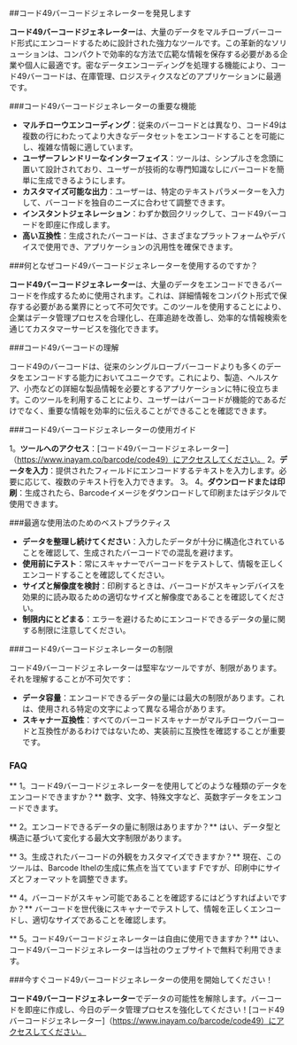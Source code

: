 ##コード49バーコードジェネレーターを発見します

**コード49バーコードジェネレーター**は、大量のデータをマルチローブバーコード形式にエンコードするために設計された強力なツールです。この革新的なソリューションは、コンパクトで効率的な方法で広範な情報を保存する必要がある企業や個人に最適です。密なデータエンコーディングを処理する機能により、コード49バーコードは、在庫管理、ロジスティクスなどのアプリケーションに最適です。

###コード49バーコードジェネレーターの重要な機能

-  **マルチローウエンコーディング**：従来のバーコードとは異なり、コード49は複数の行にわたってより大きなデータセットをエンコードすることを可能にし、複雑な情報に適しています。
-  **ユーザーフレンドリーなインターフェイス**：ツールは、シンプルさを念頭に置いて設計されており、ユーザーが技術的な専門知識なしにバーコードを簡単に生成できるようにします。
-  **カスタマイズ可能な出力**：ユーザーは、特定のテキストパラメーターを入力して、バーコードを独自のニーズに合わせて調整できます。
-  **インスタントジェネレーション**：わずか数回クリックして、コード49バーコードを即座に作成します。
-  **高い互換性**：生成されたバーコードは、さまざまなプラットフォームやデバイスで使用でき、アプリケーションの汎用性を確保できます。

###何となぜコード49バーコードジェネレーターを使用するのですか？

**コード49バーコードジェネレーター**は、大量のデータをエンコードできるバーコードを作成するために使用されます。これは、詳細情報をコンパクト形式で保存する必要がある業界にとって不可欠です。このツールを使用することにより、企業はデータ管理プロセスを合理化し、在庫追跡を改善し、効率的な情報検索を通じてカスタマーサービスを強化できます。

###コード49バーコードの理解

コード49のバーコードは、従来のシングルローブバーコードよりも多くのデータをエンコードする能力においてユニークです。これにより、製造、ヘルスケア、小売などの詳細な製品情報を必要とするアプリケーションに特に役立ちます。このツールを利用することにより、ユーザーはバーコードが機能的であるだけでなく、重要な情報を効率的に伝えることができることを確認できます。

###コード49バーコードジェネレーターの使用ガイド

1。**ツールへのアクセス**：[コード49バーコードジェネレーター]（https://www.inayam.co/barcode/code49）にアクセスしてください。
2。**データを入力**：提供されたフィールドにエンコードするテキストを入力します。必要に応じて、複数のテキスト行を入力できます。
3。
4。**ダウンロードまたは印刷**：生成されたら、Barcodeイメージをダウンロードして印刷またはデジタルで使用できます。

###最適な使用法のためのベストプラクティス

-  **データを整理し続けてください**：入力したデータが十分に構造化されていることを確認して、生成されたバーコードでの混乱を避けます。
-  **使用前にテスト**：常にスキャナーでバーコードをテストして、情報を正しくエンコードすることを確認してください。
-  **サイズと解像度を検討**：印刷するときは、バーコードがスキャンデバイスを効果的に読み取るための適切なサイズと解像度であることを確認してください。
-  **制限内にとどまる**：エラーを避けるためにエンコードできるデータの量に関する制限に注意してください。

###コード49バーコードジェネレーターの制限

コード49バーコードジェネレーターは堅牢なツールですが、制限があります。それを理解することが不可欠です：

-  **データ容量**：エンコードできるデータの量には最大の制限があります。これは、使用される特定の文字によって異なる場合があります。
-  **スキャナー互換性**：すべてのバーコードスキャナーがマルチローウバーコードと互換性があるわけではないため、実装前に互換性を確認することが重要です。

### FAQ

** 1。コード49バーコードジェネレーターを使用してどのような種類のデータをエンコードできますか？**
数字、文字、特殊文字など、英数字データをエンコードできます。

** 2。エンコードできるデータの量に制限はありますか？**
はい、データ型と構造に基づいて変化する最大文字制限があります。

** 3。生成されたバーコードの外観をカスタマイズできますか？**
現在、このツールは、Barcode Ithelの生成に焦点を当てています Fですが、印刷中にサイズとフォーマットを調整できます。

** 4。バーコードがスキャン可能であることを確認するにはどうすればよいですか？**
バーコードを世代後にスキャナーでテストして、情報を正しくエンコードし、適切なサイズであることを確認します。

** 5。コード49バーコードジェネレーターは自由に使用できますか？**
はい、コード49バーコードジェネレーターは当社のウェブサイトで無料で利用できます。

###今すぐコード49バーコードジェネレーターの使用を開始してください！

**コード49バーコードジェネレーター**でデータの可能性を解除します。バーコードを即座に作成し、今日のデータ管理プロセスを強化してください！[コード49バーコードジェネレーター]（https://www.inayam.co/barcode/code49）にアクセスしてください。
